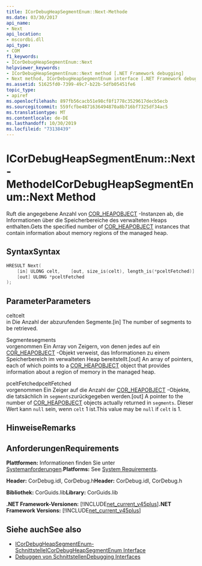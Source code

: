 ```yaml
---
title: ICorDebugHeapSegmentEnum::Next-Methode
ms.date: 03/30/2017
api_name:
- Next
api_location:
- mscordbi.dll
api_type:
- COM
f1_keywords:
- ICorDebugHeapSegmentEnum::Next
helpviewer_keywords:
- ICorDebugHeapSegmentEnum::Next method [.NET Framework debugging]
- Next method, ICorDebugHeapSegmentEnum interface [.NET Framework debugging]
ms.assetid: 51625fd0-7399-49c7-b22b-5dfb05451fe6
topic_type:
- apiref
ms.openlocfilehash: 897fb56cacb51e98cf8f1778c3529617decb5ecb
ms.sourcegitcommit: 559fcfbe4871636494870a8b716bf7325df34ac5
ms.translationtype: MT
ms.contentlocale: de-DE
ms.lasthandoff: 10/30/2019
ms.locfileid: "73138439"
---
```

# <a name="icordebugheapsegmentenumnext-method"></a><span data-ttu-id="108ac-102">ICorDebugHeapSegmentEnum::Next-Methode</span><span class="sxs-lookup"><span data-stu-id="108ac-102">ICorDebugHeapSegmentEnum::Next Method</span></span>
<span data-ttu-id="108ac-103">Ruft die angegebene Anzahl von [COR_HEAPOBJECT](../../../../docs/framework/unmanaged-api/debugging/cor-heapobject-structure.md) -Instanzen ab, die Informationen über die Speicherbereiche des verwalteten Heaps enthalten.</span><span class="sxs-lookup"><span data-stu-id="108ac-103">Gets the specified number of [COR_HEAPOBJECT](../../../../docs/framework/unmanaged-api/debugging/cor-heapobject-structure.md) instances that contain information about memory regions of the managed heap.</span></span>  
  
## <a name="syntax"></a><span data-ttu-id="108ac-104">Syntax</span><span class="sxs-lookup"><span data-stu-id="108ac-104">Syntax</span></span>  
  
```cpp  
HRESULT Next(  
    [in] ULONG celt,    [out, size_is(celt), length_is(*pceltFetched)] COR_SEGMENT segments[],   
    [out] ULONG *pceltFetched  
);  
```  
  
## <a name="parameters"></a><span data-ttu-id="108ac-105">Parameter</span><span class="sxs-lookup"><span data-stu-id="108ac-105">Parameters</span></span>  
 <span data-ttu-id="108ac-106">celt</span><span class="sxs-lookup"><span data-stu-id="108ac-106">celt</span></span>  
 <span data-ttu-id="108ac-107">in Die Anzahl der abzurufenden Segmente.</span><span class="sxs-lookup"><span data-stu-id="108ac-107">[in] The number of segments to be retrieved.</span></span>  
  
 <span data-ttu-id="108ac-108">Segmente</span><span class="sxs-lookup"><span data-stu-id="108ac-108">segments</span></span>  
 <span data-ttu-id="108ac-109">vorgenommen Ein Array von Zeigern, von denen jedes auf ein [COR_HEAPOBJECT](../../../../docs/framework/unmanaged-api/debugging/cor-heapobject-structure.md) -Objekt verweist, das Informationen zu einem Speicherbereich im verwalteten Heap bereitstellt.</span><span class="sxs-lookup"><span data-stu-id="108ac-109">[out] An array of pointers, each of which points to a [COR_HEAPOBJECT](../../../../docs/framework/unmanaged-api/debugging/cor-heapobject-structure.md) object that provides information about a region of memory in the managed heap.</span></span>  
  
 <span data-ttu-id="108ac-110">pceltFetched</span><span class="sxs-lookup"><span data-stu-id="108ac-110">pceltFetched</span></span>  
 <span data-ttu-id="108ac-111">vorgenommen Ein Zeiger auf die Anzahl der [COR_HEAPOBJECT](../../../../docs/framework/unmanaged-api/debugging/cor-heapobject-structure.md) -Objekte, die tatsächlich in `segments`zurückgegeben werden.</span><span class="sxs-lookup"><span data-stu-id="108ac-111">[out] A pointer to the number of [COR_HEAPOBJECT](../../../../docs/framework/unmanaged-api/debugging/cor-heapobject-structure.md) objects actually returned in `segments`.</span></span> <span data-ttu-id="108ac-112">Dieser Wert kann `null` sein, wenn `celt` 1 ist.</span><span class="sxs-lookup"><span data-stu-id="108ac-112">This value may be `null` if `celt` is 1.</span></span>  
  
## <a name="remarks"></a><span data-ttu-id="108ac-113">Hinweise</span><span class="sxs-lookup"><span data-stu-id="108ac-113">Remarks</span></span>  
  
## <a name="requirements"></a><span data-ttu-id="108ac-114">Anforderungen</span><span class="sxs-lookup"><span data-stu-id="108ac-114">Requirements</span></span>  
 <span data-ttu-id="108ac-115">**Plattformen:** Informationen finden Sie unter [Systemanforderungen](../../../../docs/framework/get-started/system-requirements.md).</span><span class="sxs-lookup"><span data-stu-id="108ac-115">**Platforms:** See [System Requirements](../../../../docs/framework/get-started/system-requirements.md).</span></span>  
  
 <span data-ttu-id="108ac-116">**Header:** CorDebug.idl, CorDebug.h</span><span class="sxs-lookup"><span data-stu-id="108ac-116">**Header:** CorDebug.idl, CorDebug.h</span></span>  
  
 <span data-ttu-id="108ac-117">**Bibliothek:** CorGuids.lib</span><span class="sxs-lookup"><span data-stu-id="108ac-117">**Library:** CorGuids.lib</span></span>  
  
 <span data-ttu-id="108ac-118">**.NET Framework-Versionen:** [!INCLUDE[net_current_v45plus](../../../../includes/net-current-v45plus-md.md)]</span><span class="sxs-lookup"><span data-stu-id="108ac-118">**.NET Framework Versions:** [!INCLUDE[net_current_v45plus](../../../../includes/net-current-v45plus-md.md)]</span></span>  
  
## <a name="see-also"></a><span data-ttu-id="108ac-119">Siehe auch</span><span class="sxs-lookup"><span data-stu-id="108ac-119">See also</span></span>

- [<span data-ttu-id="108ac-120">ICorDebugHeapSegmentEnum-Schnittstelle</span><span class="sxs-lookup"><span data-stu-id="108ac-120">ICorDebugHeapSegmentEnum Interface</span></span>](../../../../docs/framework/unmanaged-api/debugging/icordebugheapsegmentenum-interface.md)
- [<span data-ttu-id="108ac-121">Debuggen von Schnittstellen</span><span class="sxs-lookup"><span data-stu-id="108ac-121">Debugging Interfaces</span></span>](../../../../docs/framework/unmanaged-api/debugging/debugging-interfaces.md)
